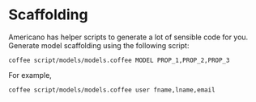 # Scaffolding

Americano has helper scripts to generate a lot of sensible code for you.
Generate model scaffolding using the following script:

    coffee script/models/models.coffee MODEL PROP_1,PROP_2,PROP_3

For example,
    
    coffee script/models/models.coffee user fname,lname,email

